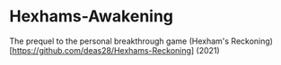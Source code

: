 # Hexhams-Awakening
The prequel to the personal breakthrough game (Hexham's Reckoning)[https://github.com/deas28/Hexhams-Reckoning] (2021)

